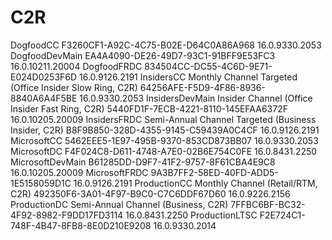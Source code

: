 # C2R
 
DogfoodCC F3260CF1-A92C-4C75-B02E-D64C0A86A968
 1 6 . 0 . 9 3 3 0 . 2 0 5 3  
DogfoodDevMain EA4A4090-DE26-49D7-93C1-91BFF9E53FC3
 1 6 . 0 . 1 0 2 1 1 . 2 0 0 0 4  
DogfoodFRDC 834504CC-DC55-4C6D-9E71-E024D0253F6D
 1 6 . 0 . 9 1 2 6 . 2 1 9 1  
InsidersCC Monthly Channel Targeted (Office Insider Slow Ring, C2R) 64256AFE-F5D9-4F86-8936-8840A6A4F5BE
 1 6 . 0 . 9 3 3 0 . 2 0 5 3  
InsidersDevMain Insider Channel (Office Insider Fast Ring, C2R) 5440FD1F-7ECB-4221-8110-145EFAA6372F
 1 6 . 0 . 1 0 2 0 5 . 2 0 0 0 9  
InsidersFRDC Semi-Annual Channel Targeted (Business Insider, C2R) B8F9B850-328D-4355-9145-C59439A0C4CF
 1 6 . 0 . 9 1 2 6 . 2 1 9 1  
MicrosoftCC 5462EEE5-1E97-495B-9370-853CD873BB07
 1 6 . 0 . 9 3 3 0 . 2 0 5 3  
MicrosoftDC F4F024C8-D611-4748-A7E0-02B6E754C0FE
 1 6 . 0 . 8 4 3 1 . 2 2 5 0  
MicrosoftDevMain B61285DD-D9F7-41F2-9757-8F61CBA4E9C8
 1 6 . 0 . 1 0 2 0 5 . 2 0 0 0 9  
MicrosoftFRDC 9A3B7FF2-58ED-40FD-ADD5-1E5158059D1C
 1 6 . 0 . 9 1 2 6 . 2 1 9 1  
ProductionCC Monthly Channel (Retail/RTM, C2R) 492350F6-3A01-4F97-B9C0-C7C6DDF67D60
 1 6 . 0 . 9 2 2 6 . 2 1 5 6  
ProductionDC Semi-Annual Channel (Business, C2R) 7FFBC6BF-BC32-4F92-8982-F9DD17FD3114
 1 6 . 0 . 8 4 3 1 . 2 2 5 0  
ProductionLTSC F2E724C1-748F-4B47-8FB8-8E0D210E9208
 1 6 . 0 . 9 3 3 0 . 2 0 1 4  
